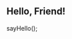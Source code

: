 ## Hello, Friend!

<?php

class Me 
    {
    public $name = "Arthur Henrique";
    public $age = "22";
    public $skills = "Java Developer, SQL Database Management, Backend Developer";
    public $tech = "Linux, Git, Docker, Python, C, Java, SQL, PHP";
    public $extra = "x86_64 assembly, BrainFuck";
    private $secret = "Nothing Here I Swear...";

    public function __construct() {}

    public function sayHello() {
        echo "Welcome to my world.\n";
    }
}

$arthur = new Me();
$arthur->sayHello();
